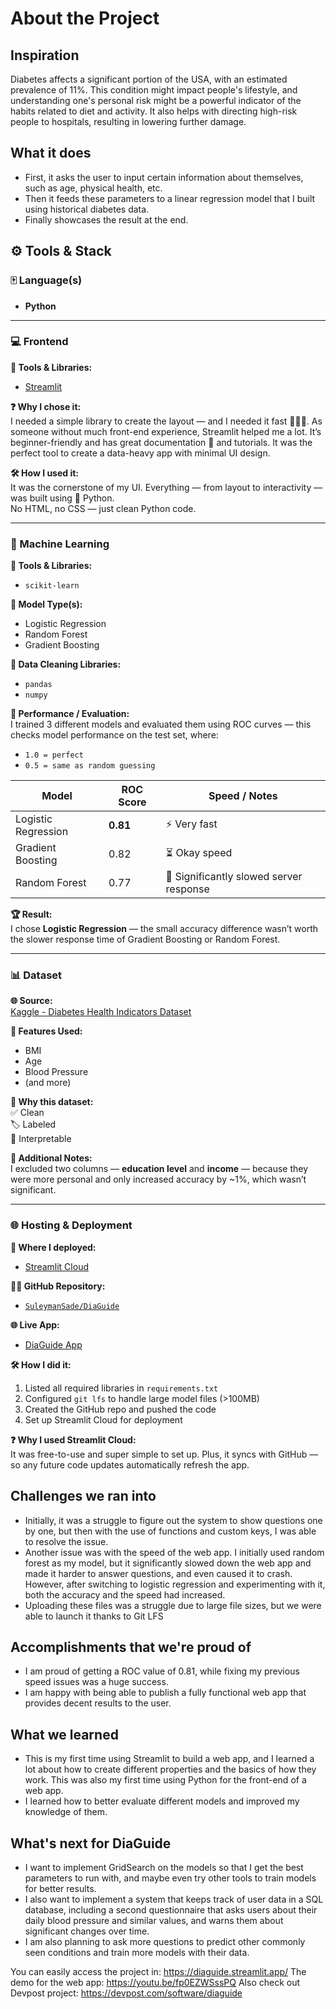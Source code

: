 # About the Project
## Inspiration
Diabetes affects a significant portion of the USA, with an estimated prevalence of 11%. This condition might impact people's lifestyle, and understanding one's personal risk might be a powerful indicator of the habits related to diet and activity. It also helps with directing high-risk people to hospitals, resulting in lowering further damage.

## What it does
* First, it asks the user to input certain information about themselves, such as age, physical health, etc.
* Then it feeds these parameters to a linear regression model that I built using historical diabetes data.
* Finally showcases the result at the end.

## ⚙️ Tools & Stack

### 🀄 Language(s)
- **Python**

---

### 💻 Frontend

**🔨 Tools & Libraries:**  
- [Streamlit]([https://streamlit.io/](https://diaguide.streamlit.app/))

**❓ Why I chose it:**  
I needed a simple library to create the layout — and I needed it fast 🏃‍♂️💨. As someone without much front-end experience, Streamlit helped me a lot. It’s beginner-friendly and has great documentation 📖 and tutorials. It was the perfect tool to create a data-heavy app with minimal UI design.

**🛠️ How I used it:**  
It was the cornerstone of my UI. Everything — from layout to interactivity — was built using 🐍 Python.  
No HTML, no CSS — just clean Python code.

---

### 🤖 Machine Learning

**🔨 Tools & Libraries:**  
- `scikit-learn`

**🔎 Model Type(s):**  
- Logistic Regression  
- Random Forest  
- Gradient Boosting

**🧹 Data Cleaning Libraries:**  
- `pandas`  
- `numpy`

**💪 Performance / Evaluation:**  
I trained 3 different models and evaluated them using ROC curves — this checks model performance on the test set, where:
- `1.0 = perfect`
- `0.5 = same as random guessing`

| Model              | ROC Score | Speed / Notes                         |
|--------------------|-----------|---------------------------------------|
| Logistic Regression| **0.81**  | ⚡ Very fast                           |
| Gradient Boosting  | 0.82      | ⏳ Okay speed                          |
| Random Forest      | 0.77      | 🐢 Significantly slowed server response|

**🏆 Result:**  
I chose **Logistic Regression** — the small accuracy difference wasn’t worth the slower response time of Gradient Boosting or Random Forest.

---

### 📊 Dataset

**🌐 Source:**  
[Kaggle - Diabetes Health Indicators Dataset](https://www.kaggle.com/datasets/alexteboul/diabetes-health-indicators-dataset/data)

**🔢 Features Used:**  
- BMI  
- Age  
- Blood Pressure  
- (and more)

**🤔 Why this dataset:**  
✅ Clean  
🏷️ Labeled  
🧠 Interpretable  

**📝 Additional Notes:**  
I excluded two columns — **education level** and **income** — because they were more personal and only increased accuracy by ~1%, which wasn’t significant.

---

### 🌐 Hosting & Deployment

**🚀 Where I deployed:**  
- [Streamlit Cloud](https://streamlit.io/cloud)

**🧑‍💻 GitHub Repository:**  
- [`SuleymanSade/DiaGuide`](https://github.com/SuleymanSade/DiaGuide)

**🌐 Live App:**  
- [DiaGuide App](https://your-app-link.streamlit.app) <!-- Replace with your real URL if you want -->

**🛠️ How I did it:**
1. Listed all required libraries in `requirements.txt`
2. Configured `git lfs` to handle large model files (>100MB)
3. Created the GitHub repo and pushed the code
4. Set up Streamlit Cloud for deployment

**❓ Why I used Streamlit Cloud:**  
It was free-to-use and super simple to set up. Plus, it syncs with GitHub — so any future code updates automatically refresh the app.



## Challenges we ran into
* Initially, it was a struggle to figure out the system to show questions one by one, but then with the use of functions and custom keys, I was able to resolve the issue.
* Another issue was with the speed of the web app. I initially used random forest as my model, but it significantly slowed down the web app and made it harder to answer questions, and even caused it to crash. However, after switching to logistic regression and experimenting with it, both the accuracy and the speed had increased.
* Uploading these files was a struggle due to large file sizes, but we were able to launch it thanks to Git LFS

## Accomplishments that we're proud of
* I am proud of getting a ROC value of 0.81, while fixing my previous speed issues was a huge success.
* I am happy with being able to publish a fully functional web app that provides decent results to the user.

## What we learned
* This is my first time using Streamlit to build a web app, and I learned a lot about how to create different properties and the basics of how they work. This was also my first time using Python for the front-end of a web app.
* I learned how to better evaluate different models and improved my knowledge of them.

## What's next for DiaGuide
* I want to implement GridSearch on the models so that I get the best parameters to run with, and maybe even try other tools to train models for better results.
* I also want to implement a system that keeps track of user data in a SQL database, including a second questionnaire that asks users about their daily blood pressure and similar values, and warns them about significant changes over time.
* I am also planning to ask more questions to predict other commonly seen conditions and train more models with their data.

You can easily access the project in: <https://diaguide.streamlit.app/>
The demo for the web app: <https://youtu.be/fp0EZWSssPQ>
Also check out Devpost project: <https://devpost.com/software/diaguide>
